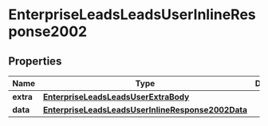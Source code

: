 # EnterpriseLeadsLeadsUserInlineResponse2002

## Properties
Name | Type | Description | Notes
------------ | ------------- | ------------- | -------------
**extra** | [**EnterpriseLeadsLeadsUserExtraBody**](EnterpriseLeadsLeadsUserExtraBody.md) |  |  [optional]
**data** | [**EnterpriseLeadsLeadsUserInlineResponse2002Data**](EnterpriseLeadsLeadsUserInlineResponse2002Data.md) |  |  [optional]
